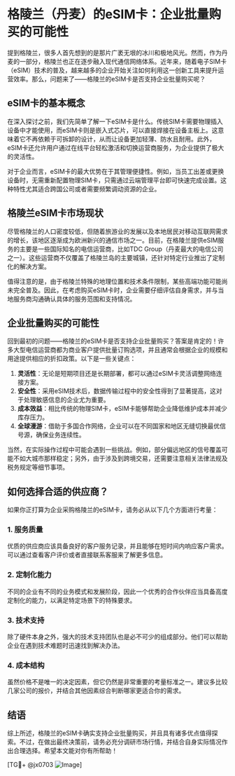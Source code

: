 # 格陵兰（丹麦）的eSIM卡：企业批量购买的可能性

提到格陵兰，很多人首先想到的是那片广袤无垠的冰川和极地风光。然而，作为丹麦的一部分，格陵兰也正在逐步融入现代通信网络体系。近年来，随着电子SIM卡（eSIM）技术的普及，越来越多的企业开始关注如何利用这一创新工具来提升运营效率。那么，问题来了——格陵兰的eSIM卡是否支持企业批量购买呢？

## eSIM卡的基本概念

在深入探讨之前，我们先简单了解一下eSIM卡是什么。传统SIM卡需要物理插入设备中才能使用，而eSIM卡则是嵌入式芯片，可以直接焊接在设备主板上。这意味着它不再依赖于可拆卸的设计，从而让设备更加轻薄、防水且耐用。此外，eSIM卡还允许用户通过在线平台轻松激活和切换运营商服务，为企业提供了极大的灵活性。

对于企业而言，eSIM卡的最大优势在于其管理便捷性。例如，当员工出差或更换设备时，无需重新配置物理SIM卡，只需通过云端管理平台即可快速完成设置。这种特性尤其适合跨国公司或者需要频繁调动资源的企业。

## 格陵兰eSIM卡市场现状

尽管格陵兰的人口密度较低，但随着旅游业的发展以及本地居民对移动互联网需求的增长，该地区逐渐成为欧洲新兴的通信市场之一。目前，在格陵兰提供eSIM服务的主要是一些国际知名的电信运营商，比如TDC Group（丹麦最大的电信公司之一）。这些运营商不仅覆盖了格陵兰岛的主要城镇，还针对特定行业推出了定制化的解决方案。

值得注意的是，由于格陵兰特殊的地理位置和技术条件限制，某些高端功能可能尚未完全普及。因此，在考虑购买eSIM卡时，企业需要仔细评估自身需求，并与当地服务商沟通确认具体的服务范围和支持情况。

## 企业批量购买的可能性

回到最初的问题——格陵兰的eSIM卡是否支持企业批量购买？答案是肯定的！许多大型电信运营商都为商业客户提供批量订购选项，并且通常会根据企业的规模和用途提供相应的折扣政策。以下是一些关键点：

1. **灵活性**：无论是短期项目还是长期部署，都可以通过eSIM卡灵活调整网络连接方案。
2. **安全性**：采用eSIM技术后，数据传输过程中的安全性得到了显著提高，这对于处理敏感信息的企业尤为重要。
3. **成本效益**：相比传统的物理SIM卡，eSIM卡能够帮助企业降低维护成本并减少库存压力。
4. **全球漫游**：借助于多国合作网络，企业可以在不同国家和地区无缝切换最优信号源，确保业务连续性。

当然，在实际操作过程中可能会遇到一些挑战。例如，部分偏远地区的信号覆盖可能不如大城市那样稳定；另外，由于涉及到跨境交易，还需要注意相关法律法规及税务规定等细节事项。

## 如何选择合适的供应商？

如果你正打算为企业采购格陵兰的eSIM卡，请务必从以下几个方面进行考量：

### 1. 服务质量
优质的供应商应该具备良好的客户服务记录，并且能够在短时间内响应客户需求。可以通过查看客户评价或者直接联系客服来了解更多信息。

### 2. 定制化能力
不同的企业有不同的业务模式和发展阶段，因此一个优秀的合作伙伴应当具备高度定制化的能力，以满足特定场景下的特殊要求。

### 3. 技术支持
除了硬件本身之外，强大的技术支持团队也是必不可少的组成部分。他们可以帮助企业在遇到技术难题时迅速找到解决办法。

### 4. 成本结构
虽然价格不是唯一的决定因素，但它仍然是非常重要的考量标准之一。建议多比较几家公司的报价，并结合其他因素综合判断哪家更适合你的需求。

## 结语

综上所述，格陵兰的eSIM卡确实支持企业批量购买，并且具有诸多优点值得探索。不过，在做出最终决策前，请务必充分调研市场行情，并结合自身实际情况作出合理选择。希望本文能对你有所帮助！

[TG💪+ @jx0703 ![Image](https://github.com/user-attachments/assets/dbca1d08-cadb-493c-b0ec-ad6f7a83f270)]